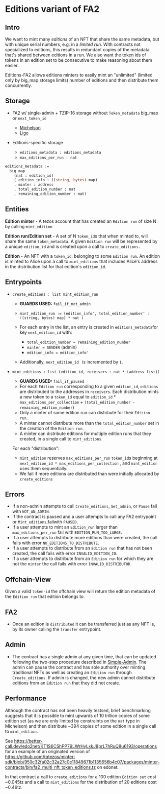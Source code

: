 # Editions variant of FA2

## Intro

We want to mint many _editions_ of an NFT that share the same metadata,
but with unique serial numbers, e.g. in a _limited run_.
With contracts not specialized to editions, this results in redundant copies of the metadata that's shared between editions in a run.
We also want the token ids of tokens in an edition set to be consecutive to make reasoning about them easier.

Editions-FA2 allows editions minters to easily mint an "unlimited" (limited only by big_map storage limits) number of editions and then distribute them concurrently.

## Storage

- FA2 w/ single-admin + TZIP-16 storage without `Token_metadata` big_map or `next_token_id`
  + [Michelson](../../../../bin/fa2_multi_nft_asset.tz)
  + [Ligo](../nft/fa2_multi_nft_asset_simple_admin.mligo)

- Editions-specific storage
  + `editions_metadata : editions_metadata`
  + `max_editions_per_run : nat`

```ocaml
editions_metadata :=
  big_map
    (nat : edition_id)
    ( edition_info : ((string, bytes) map)
    , minter : address
    , total_edition_number : nat
    , remaining_edition_number : nat)
```

## Entities

**Edition minter** - A tezos account that has created an `Edition run` of size N by calling `mint_edition`.

**Edition run/Edition set** - A set of N `token_id`s that when minted to, will share the same `token_metadata`. A given `Edition run` will be represented by a unique `edition_id` and is created upon a call to `create_editions.`

**Edition** - An NFT with a `token_id`, belonging to some `Edition run`. An edition is minted to Alice upon a call to `mint_editions` that includes Alice's address in the distribution list for that edition's `edition_id`.

## Entrypoints

- `create_editions : list mint_edition_run`
  + **GUARDS USED:** `fail_if_not_admin`
  + `mint_edition_run := (edition_info', total_edition_number' : ((string, bytes) map) * nat )`
  + For each entry in the list, an entry is created in `editions_metadata`for key `next_edition_id`
    with:
    * `total_edition_number = remaining_edition_number`
    * `minter = SENDER` (admin)
    * `edition_info = edition_info'`

  + Additionally, `next_edition_id ` is incremented by `1`.

- `mint_editions : list (edition_id, receivers : nat * (address list))`
  + **GUARDS USED:** `fail_if_paused`
  + For each `Edition run` corresponding to a given `edition_id`, `editions` are distributed to the addresses in `receivers`. Each distribution mints a new token to a `token_id` equal to `edition_id` * `max_editions_per_collection` + `(total_edition_number - remaining_edition_number`)
  + Only a minter of some edition run can distribute for their `Edition run`.
  + A minter cannot distribute more than the `total_edition_number` set in the creation of the `Edition run`.
  + A minter can distribute editions for multiple edition runs that they created, in a single call to `mint_editions`.

  For each "distribution":
    * `mint_edition` reserves `max_editions_per_run` `token_id`s beginning at `next_edition_id * max_editions_per_collection` , and `mint_edition` uses them sequentially.
    * We fail if more editions are distributed than were initially allocated by `create_editions`

## Errors
- If a non-admin attempts to call `Create_editions`, `Set_admin`, or `Pause` fail with `NOT_AN_ADMIN`.
- If the contract is paused and a user attempts to call any FA2 entrypoint or `Mint_editions`,failwith `PAUSED`.
- If a user attempts to mint an `Edition_run` larger than `max_editions_per_run` fail with `EDITION_RUN_TOO_LARGE`.
- If a user attempts to distribute more editions than were created, the call fails with error `NO_EDITIONS_TO_DISTRIBUTE`.
- If a user attempts to distribute from an `Edition run` that has not been created, the call fails with error `INVALID_EDITION_ID`.
- If a user attempts to distribute from an `Edition run` for which they are not the `minter` the call fails with error `INVALID_DISTRIBUTOR`.

## Offchain-View
Given a valid `token-id` the offchain view will return the edition metadata of the `Edition run` that edition belongs to.

## FA2
+ Once an edition is `distributed` it can be transferred just as any NFT is, by its owner calling the `transfer` entrypoint.

## Admin
+ The contract has a single admin at any given time, that can be updated following the two-step procedure described in [Simple-Admin](../../../fa2_modules/README.md). The admin can pause the contract and has sole authority over minting traditional NFTs as well as creating an `Edition run` through `Create_editions`. If admin is changed, the new admin cannot distribute editions from an `Edition run` that they did not create.

## Performance
Although the contract has not been heavily testsed, brief benchmarking suggests that it is possible to mint upwards of 10 trillion copies of some edition set (as we are only limited by constraints on the `nat` type in Michelson) and then distribute ~394 copies of some edition in a single call to `mint_edition`.

See https://better-call.dev/edo2net/KT1S6CShPP79LWrHyLxkJ8prL7hRuQ8u6193/operations for an example of an originated version of https://github.com/tqtezos/minter-sdk/blob/950c32fa02c32a27c0e11849671b1135656b4c07/packages/minter-contracts/bin/fa2_multi_nft_token_editions.tz on edonet.

In that contract a call to `create_editions` for a 100 edition `Edition set` cost ~0.045tz and a call to `mint_editions` for the distribution of 20 editions cost ~0.46tz.
